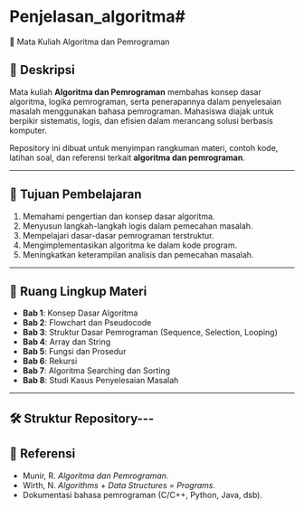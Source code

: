 # Penjelasan_algoritma#
🔢 Mata Kuliah Algoritma dan Pemrograman

## 📌 Deskripsi
Mata kuliah **Algoritma dan Pemrograman** membahas konsep dasar algoritma, logika pemrograman, serta penerapannya dalam penyelesaian masalah menggunakan bahasa pemrograman. Mahasiswa diajak untuk berpikir sistematis, logis, dan efisien dalam merancang solusi berbasis komputer.  

Repository ini dibuat untuk menyimpan rangkuman materi, contoh kode, latihan soal, dan referensi terkait **algoritma dan pemrograman**.

---

## 🎯 Tujuan Pembelajaran
1. Memahami pengertian dan konsep dasar algoritma.  
2. Menyusun langkah-langkah logis dalam pemecahan masalah.  
3. Mempelajari dasar-dasar pemrograman terstruktur.  
4. Mengimplementasikan algoritma ke dalam kode program.  
5. Meningkatkan keterampilan analisis dan pemecahan masalah.  

---

## 📖 Ruang Lingkup Materi
- **Bab 1**: Konsep Dasar Algoritma  
- **Bab 2**: Flowchart dan Pseudocode  
- **Bab 3**: Struktur Dasar Pemrograman (Sequence, Selection, Looping)  
- **Bab 4**: Array dan String  
- **Bab 5**: Fungsi dan Prosedur  
- **Bab 6**: Rekursi  
- **Bab 7**: Algoritma Searching dan Sorting  
- **Bab 8**: Studi Kasus Penyelesaian Masalah  

---

## 🛠 Struktur Repository---

## 📑 Referensi
- Munir, R. *Algoritma dan Pemrograman*.  
- Wirth, N. *Algorithms + Data Structures = Programs*.  
- Dokumentasi bahasa pemrograman (C/C++, Python, Java, dsb).
